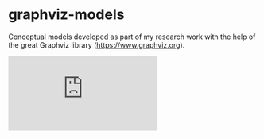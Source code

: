 # graphviz-models
Conceptual models developed as part of my research work with the help of the great Graphviz library (https://www.graphviz.org).


![account-takeover](https://pointillism.io/trevorgrayson/Graphviz-Models/blob/master/Dictionary/account-takeover.gv)
